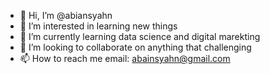 - 👋 Hi, I’m @abiansyahn
- 👀 I’m interested in learning new things
- 🌱 I’m currently learning data science and digital marekting
- 💞️ I’m looking to collaborate on anything that challenging
- 📫 How to reach me email: abainsyahn@gmail.com

<!---
abiansyahn/abiansyahn is a ✨ special ✨ repository because its `README.md` (this file) appears on your GitHub profile.
You can click the Preview link to take a look at your changes.
--->
